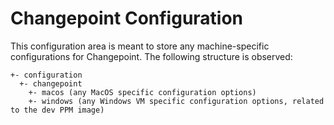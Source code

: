 Changepoint Configuration
=========================
This configuration area is meant to store any machine-specific configurations for Changepoint.  The following structure is observed:

```
+- configuration
  +- changepoint
    +- macos (any MacOS specific configuration options)
    +- windows (any Windows VM specific configuration options, related to the dev PPM image)
```
